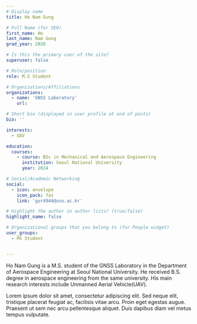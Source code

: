```yaml
---
# Display name
title: Ho Nam Gung

# Full Name (for SEO)
first_name: Ho
last_name: Nam Gung
grad_year: 2026

# Is this the primary user of the site?
superuser: false

# Role/position
role: M.S Student

# Organizations/Affiliations
organizations:
  - name: 'GNSS Laboratory'
    url: 

# Short bio (displayed in user profile at end of posts)
bio: ''

interests:
  - UAV

education:
  courses:
    - course: BSc in Mechanical and Aerospace Engineering
      institution: Seoul National University
      year: 2024

# Social/Academic Networking
social:
  - icon: envelope
    icon_pack: fas
    link: 'gur4944@snu.ac.kr'

# Highlight the author in author lists? (true/false)
highlight_name: false

# Organizational groups that you belong to (for People widget)
user_groups:
  - MS Student


---
```


Ho Nam Gung is a M.S. student of the GNSS Laboratory in the Department of Aerospace Engineering at Seoul National University. He received B.S. degree in aerospace engineering from the same university. His main research interests include Unmanned Aerial Vehicle(UAV).

Lorem ipsum dolor sit amet, consectetur adipiscing elit. Sed neque elit, tristique placerat feugiat ac, facilisis vitae arcu. Proin eget egestas augue. Praesent ut sem nec arcu pellentesque aliquet. Duis dapibus diam vel metus tempus vulputate.
